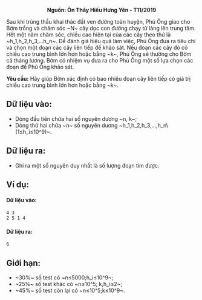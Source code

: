 **<center>Nguồn: Ôn Thầy Hiếu Hưng Yên - T11/2019</center>**

Sau khi trúng thầu khai thác đất ven đường toàn huyện, Phú Ông giao cho Bờm trồng và chăm sóc ~N~ cây dọc con đường chạy từ làng lên trung tâm. Hết một năm chăm sóc, chiều cao hiện tại của các cây theo thứ là ~h_1,h_2,h_3,…h_n~. Để đánh giá hiệu quả làm việc, Phú Ông đưa ra tiêu chí và chọn một đoạn các cây liên tiếp để khảo sát. Nếu đoạn các cây đó có chiều cao trung bình lớn hơn hoặc bằng ~k~, Phú Ông sẽ thưởng cho Bờm cả tháng lương. Bờm có nhiệm vụ đưa ra cho Phú Ông một số lựa chọn các đoạn để Phú Ông khảo sát.

**Yêu cầu:** Hãy giúp Bờm xác định có bao nhiêu đoạn cây liên tiếp có giá trị chiều cao trung bình lớn hơn hoặc bằng ~k~.

## Dữ liệu vào:
- Dòng đầu tiên chứa hai số nguyên dương ~n, k~;
- Dòng thứ hai chứa ~n~ số nguyên dương ~h_1,h_2,h_3,…,h_n\ (1≤h_i≤10^9)~.

## Dữ liệu ra:
- Ghi ra một số nguyên duy nhất là số lượng đoạn tìm được.

## Ví dụ:
#### Dữ liệu vào:
```
4 3
2 5 1 4
```

#### Dữ liệu ra:
```
6
```

## Giới hạn:
- ~30\%~ số test có ~n≤5000;h_i≤10^9~;
- ~25\%~ số test khác có ~n≤10^5; k,h_i≤2~;
- ~45\%~ số test còn lại có ~n≤10^5;k≤10^9~.